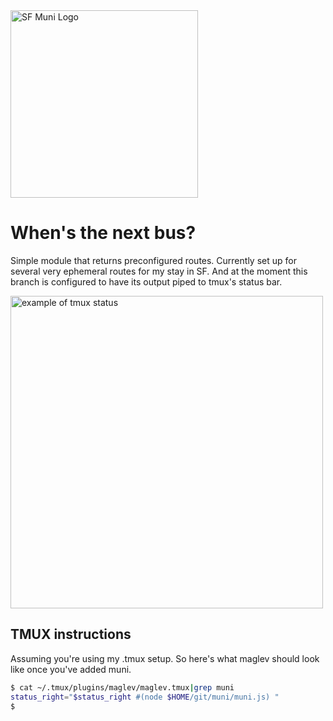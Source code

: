 <img src="https://www.sfmta.com/sites/default/files/teaser-images/2017/12/muni_logo_sq.jpg" alt="SF Muni Logo" height="300"/>

# When's the next bus?
Simple module that returns preconfigured routes. Currently set up for several very ephemeral routes for my stay in SF. And at the moment this branch is configured to have its output piped to tmux's status bar.

<img src="https://i.imgur.com/EibDixy.png" alt="example of tmux status" width="500"/>

## TMUX instructions
Assuming you're using my .tmux setup. So here's what maglev should look like once you've added muni.
```bash
$ cat ~/.tmux/plugins/maglev/maglev.tmux|grep muni
status_right="$status_right #(node $HOME/git/muni/muni.js) "
$
```
